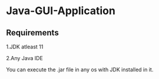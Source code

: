 # Java-GUI-Application

Requirements 
------------------------
1.JDK atleast 11

2.Any Java IDE

You can execute the .jar file in any os with JDK installed in it.
